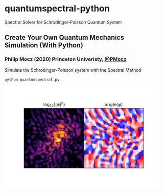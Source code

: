 # quantumspectral-python
Spectral Solver for Schrodinger-Poisson Quantum System

## Create Your Own Quantum Mechanics Simulation (With Python)

### Philip Mocz (2020) Princeton Univeristy, [@PMocz](https://twitter.com/PMocz)

Simulate the Schrodinger-Poisson system with the Spectral Method


```
python quantumspectral.py
```

![Simulation](./quantumspectral.png)
